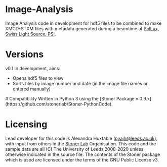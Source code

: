 # Image-Analysis
Image Analysis code in development for hdf5 files to be combined to make XMCD-STXM files with metadata generated during a beamtime at [PolLux, Swiss Light Source, PSI](https://www.psi.ch/en/sls/pollux).

# Versions
v0.1 In development, aims:
<ul>
<li> Opens hdf5 files to view
<li> Sorts files by image number and date (in the image file names or entered manually) </li> 
</ul>
# Compatibility
Written in Python 3 using the [Stoner Package v 0.9.x](https://github.com/stonerlab/Stoner-PythonCode).

# Licensing
Lead developer for this code is Alexandra Huxtable (pyajh@leeds.ac.uk), with input from others in the [Stoner Lab](https://github.com/stonerlab) Organisation.
This code and the sample data are all (C) The University of Leeds 2008-2020 unless otherwise indicated in the source file. The contents of the Stoner package which is used are licensed under the terms of the GNU Public License v3.
